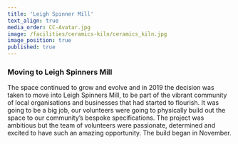 ```yaml
---
title: 'Leigh Spinner Mill'
text_align: true
media_order: CC-Avatar.jpg
image: /facilities/ceramics-kiln/ceramics_kiln.jpg
image_position: true
published: true
---
```


### Moving to Leigh Spinners Mill
The space continued to grow and evolve and in 2019 the decision was taken to move into Leigh Spinners Mill, to be part of the vibrant community of  local organisations and businesses that had started to flourish.  It was going to be a big job, our volunteers were going to physically build out the space to our community’s bespoke specifications.  The project was ambitious but the team of volunteers were passionate, determined and excited to have such an amazing opportunity.  The build began in November.
